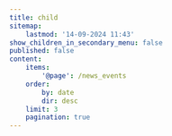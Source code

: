 ```yaml
---
title: child
sitemap:
    lastmod: '14-09-2024 11:43'
show_children_in_secondary_menu: false
published: false
content:
    items:
        '@page': /news_events
    order:
        by: date
        dir: desc
    limit: 3
    pagination: true
---
```


